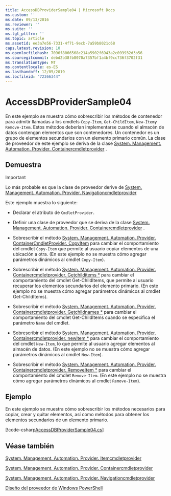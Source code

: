 ```yaml
---
title: AccessDBProviderSample04 | Microsoft Docs
ms.custom: ''
ms.date: 09/13/2016
ms.reviewer: ''
ms.suite: ''
ms.tgt_pltfrm: ''
ms.topic: article
ms.assetid: ee3a7e56-7331-4f71-9ecb-7a59b8021c68
caps.latest.revision: 10
ms.openlocfilehash: 7096f8066568c214a5902f6943a2c093932d3b56
ms.sourcegitcommit: debd2b38fb8070a7357bf1a4bf9cc736f3702f31
ms.translationtype: MT
ms.contentlocale: es-ES
ms.lasthandoff: 12/05/2019
ms.locfileid: "72366344"
---
```

# <a name="accessdbprovidersample04"></a>AccessDBProviderSample04

En este ejemplo se muestra cómo sobrescribir los métodos de contenedor para admitir llamadas a los cmdlets `Copy-Item`, `Get-ChildItem`, `New-Item`y `Remove-Item`. Estos métodos deberían implementarse cuando el almacén de datos contengan elementos que son contenedores. Un contenedor es un grupo de elementos secundarios con un elemento primario común. La clase de proveedor de este ejemplo se deriva de la clase [System. Management. Automation. Provider. Containercmdletprovider](/dotnet/api/System.Management.Automation.Provider.ContainerCmdletProvider) .

## <a name="demonstrates"></a>Demuestra

> [!IMPORTANT]
> Lo más probable es que la clase de proveedor derive de [System. Management. Automation. Provider. Navigationcmdletprovider](/dotnet/api/System.Management.Automation.Provider.NavigationCmdletProvider)

Este ejemplo muestra lo siguiente:

- Declarar el atributo de `CmdletProvider`.

- Definir una clase de proveedor que se deriva de la clase [System. Management. Automation. Provider. Containercmdletprovider](/dotnet/api/System.Management.Automation.Provider.ContainerCmdletProvider) .

- Sobrescribir el método [System. Management. Automation. Provider. ContainerCmdletProvider. CopyItem](/dotnet/api/System.Management.Automation.Provider.ContainerCmdletProvider.CopyItem) para cambiar el comportamiento del cmdlet `Copy-Item` que permite al usuario copiar elementos de una ubicación a otra. (En este ejemplo no se muestra cómo agregar parámetros dinámicos al cmdlet `Copy-Item`).

- Sobrescribir el método [System. Management. Automation. Provider. Containercmdletprovider. Getchilditems *](/dotnet/api/System.Management.Automation.Provider.ContainerCmdletProvider.GetChildItems) para cambiar el comportamiento del cmdlet Get-ChildItems, que permite al usuario recuperar los elementos secundarios del elemento primario. (En este ejemplo no se muestra cómo agregar parámetros dinámicos al cmdlet Get-ChildItems).

- Sobrescribir el método [System. Management. Automation. Provider. Containercmdletprovider. Getchildnames *](/dotnet/api/System.Management.Automation.Provider.ContainerCmdletProvider.GetChildNames) para cambiar el comportamiento del cmdlet Get-ChildItems cuando se especifica el parámetro `Name` del cmdlet.

- Sobrescribir el método [System. Management. Automation. Provider. Containercmdletprovider. newitem *](/dotnet/api/System.Management.Automation.Provider.ContainerCmdletProvider.NewItem) para cambiar el comportamiento del cmdlet `New-Item`, lo que permite al usuario agregar elementos al almacén de datos. (En este ejemplo no se muestra cómo agregar parámetros dinámicos al cmdlet `New-Item`).

- Sobrescribir el método [System. Management. Automation. Provider. Containercmdletprovider. RemoveItem *](/dotnet/api/System.Management.Automation.Provider.ContainerCmdletProvider.RemoveItem) para cambiar el comportamiento del cmdlet `Remove-Item`. (En este ejemplo no se muestra cómo agregar parámetros dinámicos al cmdlet `Remove-Item`).

## <a name="example"></a>Ejemplo

En este ejemplo se muestra cómo sobrescribir los métodos necesarios para copiar, crear y quitar elementos, así como métodos para obtener los elementos secundarios de un elemento primario.

[!code-csharp[AccessDBProviderSample04.cs](../../../../powershell-sdk-samples/SDK-2.0/csharp/AccessDBProviderSample06/AccessDBProviderSample06.cs#L11-L1635 "AccessDBProviderSample04.cs")]

## <a name="see-also"></a>Véase también

[System. Management. Automation. Provider. Itemcmdletprovider](/dotnet/api/System.Management.Automation.Provider.ItemCmdletProvider)

[System. Management. Automation. Provider. Containercmdletprovider](/dotnet/api/System.Management.Automation.Provider.ContainerCmdletProvider)

[System. Management. Automation. Provider. Navigationcmdletprovider](/dotnet/api/System.Management.Automation.Provider.NavigationCmdletProvider)

[Diseño del proveedor de Windows PowerShell](./provider-types.md)
